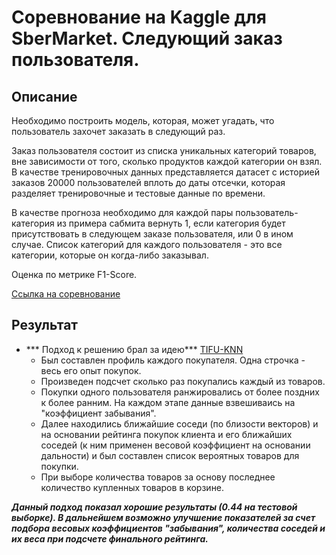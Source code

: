 # Соревнование на Kaggle для SberMarket. Следующий заказ пользователя.

## Описание

Необходимо построить модель, которая, может угадать, что пользователь захочет заказать в следующий раз.

Заказ пользователя состоит из списка уникальных категорий товаров, вне зависимости от того, сколько продуктов каждой категории он взял.
В качестве тренировочных данных представляется датасет с историей заказов 20000 пользователей вплоть до даты отсечки, которая разделяет тренировочные и тестовые данные по времени.

В качестве прогноза необходимо для каждой пары пользователь-категория из примера сабмита вернуть 1, если категория будет присутствовать в следующем заказе пользователя, или 0 в ином случае. Список категорий для каждого пользователя - это все категории, которые он когда-либо заказывал.

Оценка  по метрике F1-Score.

[Ссылка на соревнование](https://www.kaggle.com/c/sbermarket-internship-competition/)

## Результат

* *** Подход к решению брал за идею*** [TIFU-KNN](https://docviewer.yandex.ru/view/325118343/?page=1&*=VglfYk6qLBS6PyxwoRL9OFaESVF7InVybCI6Imh0dHBzOi8vYXJ4aXYub3JnL3BkZi8yMDA2LjAwNTU2LnBkZiIsInRpdGxlIjoiMjAwNi4wMDU1Ni5wZGYiLCJub2lmcmFtZSI6dHJ1ZSwidWlkIjoiMzI1MTE4MzQzIiwidHMiOjE2MzE2NDcxNzcyMzcsInl1IjoiNzE0NzU2OTEyMTYxMDYzNjI0MyIsInNlcnBQYXJhbXMiOiJ0bT0xNjMxNjQ2ODcwJnRsZD1ydSZsYW5nPWVuJm5hbWU9MjAwNi4wMDU1Ni5wZGYmdGV4dD10aWZ1K2tubiZ1cmw9aHR0cHMlM0EvL2FyeGl2Lm9yZy9wZGYvMjAwNi4wMDU1Ni5wZGYmbHI9MjEzJm1pbWU9cGRmJmwxMG49cnUmc2lnbj02MmU4MTFhZTFkMDZjMDBmMTk1ZWJlYWVjZDQwZGZiMSZrZXlubz0wIn0=&lang=en)
    * Был составлен профиль каждого покупателя. Одна строчка - весь его опыт покупок.
    * Произведен подсчет сколько раз покупались каждый из товаров.
    * Покупки одного пользователя ранжировались от более поздних к  более ранним. На каждом этапе данные взвешиваись на  "коэффициент забывания".
    * Далее находились ближайшие соседи (по близости векторов) и на основании рейтинга покупок клиента и его ближайших соседей (к ним применен весовой коэффициент на основании дальности) и был составлен список вероятных товаров для покупки.
    * При  выборе количества товаров за основу последнее количество купленных товаров в корзине.

***Данный подход показал хорошие результаты (0.44 на тестовой выборке).
В дальнейшем возможно улучшение показателей за счет подбора весовых коэффициентов "забывания", количества соседей  и их веса при подсчете финального рейтинга.***

